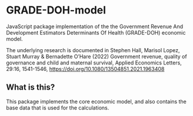 # GRADE-DOH-model
JavaScript package implementation of the the Government Revenue And Development Estimators Determinants Of Health (GRADE-DOH) economic model.

The underlying research is documented in Stephen Hall, Marisol Lopez, Stuart Murray & Bernadette O’Hare (2022) Government revenue, quality of governance and child and maternal survival, Applied Economics Letters, 29:16, 1541-1546, https://doi.org/10.1080/13504851.2021.1963408

## What is this?
This package implements the core economic model, and also contains the base data that is used for the calculations.
